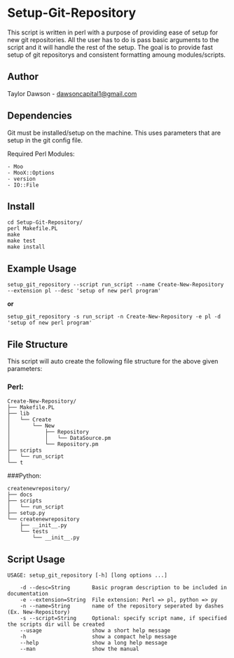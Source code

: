 # Setup-Git-Repository

This script is written in perl with a purpose of providing ease of setup for
new git repositories. All the user has to do is pass basic arguments to the
script and it will handle the rest of the setup. The goal is to provide fast
setup of git repositorys and consistent formatting amoung modules/scripts.

## Author
Taylor Dawson - dawsoncapital1@gmail.com

## Dependencies
Git must be installed/setup on the machine. This uses parameters that are setup
in the git config file.

Required Perl Modules:
```
- Moo
- MooX::Options
- version
- IO::File
```

## Install
```
cd Setup-Git-Repository/
perl Makefile.PL
make
make test
make install
```

## Example Usage
```
setup_git_repository --script run_script --name Create-New-Repository --extension pl --desc 'setup of new perl program'
```
**or**
```
setup_git_repository -s run_script -n Create-New-Repository -e pl -d 'setup of new perl program'
```
## File Structure
This script will auto create the following file structure for the above given
parameters:

### Perl:
```
Create-New-Repository/
├── Makefile.PL
├── lib
│   └── Create
│       └── New
│           ├── Repository
│           │   └── DataSource.pm
│           └── Repository.pm
├── scripts
│   └── run_script
└── t
```
###Python:
```
createnewrepository/
├── docs
├── scripts
│   └── run_script
├── setup.py
└── createnewrepository
    ├── __init__.py
    └── tests
        └── __init__.py
```

## Script Usage
```
USAGE: setup_git_repository [-h] [long options ...]

    -d --desc=String       Basic program description to be included in documentation
    -e --extension=String  File extension: Perl => pl, python => py
    -n --name=String       name of the repository seperated by dashes (Ex. New-Repository)
    -s --script=String     Optional: specify script name, if specified the scripts dir will be created
    --usage                show a short help message
    -h                     show a compact help message
    --help                 show a long help message
    --man                  show the manual
```
